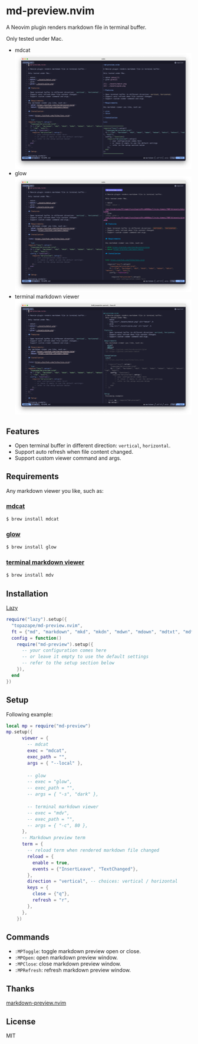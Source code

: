 # md-preview.nvim

A Neovim plugin renders markdown file in terminal buffer.

Only tested under Mac.

- mdcat
![mdcat](./assets/mdcat.png)
- glow
![glow](./assets/glow.png)
- terminal markdown viewer
![terminal markdown viewer](./assets/mdv.png)

## Features

- Open terminal buffer in different direction: `vertical`, `horizontal`.
- Support auto refresh when file content changed.
- Support custom viewer command and args.

## Requirements
Any markdown viewer you like, such as:

### [mdcat](https://github.com/swsnr/mdcat)
```sh
$ brew install mdcat
```

### [glow](https://github.com/charmbracelet/glow)
```sh
$ brew install glow
```

### [terminal markdown viewer](https://github.com/axiros/terminal_markdown_viewer)
```sh
$ brew install mdv
```

## Installation

[Lazy](https://github.com/folke/lazy.nvim)

```lua
require("lazy").setup({
  "topazape/md-preview.nvim",
  ft = {"md", "markdown", "mkd", "mkdn", "mdwn", "mdown", "mdtxt", "mdtext", "rmd", "wiki"},
  config = function()
    require("md-preview").setup({
      -- your configuration comes here
      -- or leave it empty to use the default settings
      -- refer to the setup section below
    }),
  end
})
```

## Setup

Following example:

```lua
local mp = require("md-preview")
mp.setup({
      viewer = {
        -- mdcat
        exec = "mdcat",
        exec_path = "",
        args = { "--local" },

        -- glow
        -- exec = "glow",
        -- exec_path = "",
        -- args = { "-s", "dark" },

        -- terminal markdown viewer
        -- exec = "mdv",
        -- exec_path = "",
        -- args = { "-c", 80 },
      },
      -- Markdown preview term
      term = {
        -- reload term when rendered markdown file changed
        reload = {
          enable = true,
          events = {"InsertLeave", "TextChanged"},
        },
        direction = "vertical", -- choices: vertical / horizontal
        keys = {
          close = {"q"},
          refresh = "r",
        },
      },
    })
```

## Commands

- `:MPToggle`: toggle markdown preview open or close.
- `:MPOpen`: open markdown preview window.
- `:MPClose`: close markdown preview window.
- `:MPRefresh`: refresh markdown preview window.

## Thanks

[markdown-preview.nvim](https://github.com/0x00-ketsu/markdown-preview.nvim)

## License

MIT
